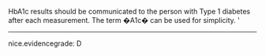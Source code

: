 HbA1c results should be communicated to the person with Type 1 diabetes after each measurement. The term �A1c� can be used for simplicity.
'

---
 nice.evidencegrade: D
